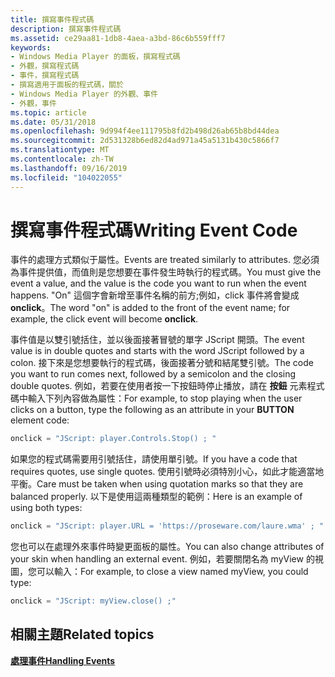 ```yaml
---
title: 撰寫事件程式碼
description: 撰寫事件程式碼
ms.assetid: ce29aa81-1db8-4aea-a3bd-86c6b559fff7
keywords:
- Windows Media Player 的面板，撰寫程式碼
- 外觀，撰寫程式碼
- 事件，撰寫程式碼
- 撰寫適用于面板的程式碼，關於
- Windows Media Player 的外觀、事件
- 外觀，事件
ms.topic: article
ms.date: 05/31/2018
ms.openlocfilehash: 9d994f4ee111795b8fd2b498d26ab65b8bd44dea
ms.sourcegitcommit: 2d531328b6ed82d4ad971a45a5131b430c5866f7
ms.translationtype: MT
ms.contentlocale: zh-TW
ms.lasthandoff: 09/16/2019
ms.locfileid: "104022055"
---
```

# <a name="writing-event-code"></a><span data-ttu-id="5966d-109">撰寫事件程式碼</span><span class="sxs-lookup"><span data-stu-id="5966d-109">Writing Event Code</span></span>

<span data-ttu-id="5966d-110">事件的處理方式類似于屬性。</span><span class="sxs-lookup"><span data-stu-id="5966d-110">Events are treated similarly to attributes.</span></span> <span data-ttu-id="5966d-111">您必須為事件提供值，而值則是您想要在事件發生時執行的程式碼。</span><span class="sxs-lookup"><span data-stu-id="5966d-111">You must give the event a value, and the value is the code you want to run when the event happens.</span></span> <span data-ttu-id="5966d-112">"On" 這個字會新增至事件名稱的前方;例如，click 事件將會變成 **onclick**。</span><span class="sxs-lookup"><span data-stu-id="5966d-112">The word "on" is added to the front of the event name; for example, the click event will become **onclick**.</span></span>

<span data-ttu-id="5966d-113">事件值是以雙引號括住，並以後面接著冒號的單字 JScript 開頭。</span><span class="sxs-lookup"><span data-stu-id="5966d-113">The event value is in double quotes and starts with the word JScript followed by a colon.</span></span> <span data-ttu-id="5966d-114">接下來是您想要執行的程式碼，後面接著分號和結尾雙引號。</span><span class="sxs-lookup"><span data-stu-id="5966d-114">The code you want to run comes next, followed by a semicolon and the closing double quotes.</span></span> <span data-ttu-id="5966d-115">例如，若要在使用者按一下按鈕時停止播放，請在 **按鈕** 元素程式碼中輸入下列內容做為屬性：</span><span class="sxs-lookup"><span data-stu-id="5966d-115">For example, to stop playing when the user clicks on a button, type the following as an attribute in your **BUTTON** element code:</span></span>


```C++
onclick = "JScript: player.Controls.Stop() ; "
```



<span data-ttu-id="5966d-116">如果您的程式碼需要用引號括住，請使用單引號。</span><span class="sxs-lookup"><span data-stu-id="5966d-116">If you have a code that requires quotes, use single quotes.</span></span> <span data-ttu-id="5966d-117">使用引號時必須特別小心，如此才能適當地平衡。</span><span class="sxs-lookup"><span data-stu-id="5966d-117">Care must be taken when using quotation marks so that they are balanced properly.</span></span> <span data-ttu-id="5966d-118">以下是使用這兩種類型的範例：</span><span class="sxs-lookup"><span data-stu-id="5966d-118">Here is an example of using both types:</span></span>


```C++
onclick = "JScript: player.URL = 'https://proseware.com/laure.wma' ; "
```



<span data-ttu-id="5966d-119">您也可以在處理外來事件時變更面板的屬性。</span><span class="sxs-lookup"><span data-stu-id="5966d-119">You can also change attributes of your skin when handling an external event.</span></span> <span data-ttu-id="5966d-120">例如，若要關閉名為 myView 的視圖，您可以輸入：</span><span class="sxs-lookup"><span data-stu-id="5966d-120">For example, to close a view named myView, you could type:</span></span>


```C++
onclick = "JScript: myView.close() ;"
```



## <a name="related-topics"></a><span data-ttu-id="5966d-121">相關主題</span><span class="sxs-lookup"><span data-stu-id="5966d-121">Related topics</span></span>

<dl> <dt>

[<span data-ttu-id="5966d-122">**處理事件**</span><span class="sxs-lookup"><span data-stu-id="5966d-122">**Handling Events**</span></span>](handling-events.md)
</dt> </dl>

 

 




